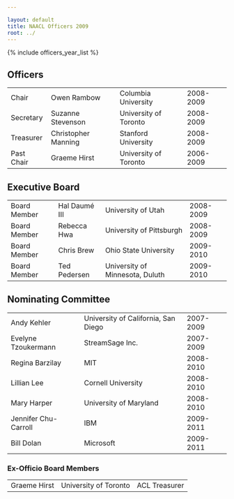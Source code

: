 ```yaml
---

layout: default
title: NAACL Officers 2009
root: ../
---
```


{% include officers_year_list %}

Officers
--------

|            |                     |                       |           |
|------------|---------------------|-----------------------|-----------|
| Chair      | Owen Rambow         | Columbia University   | 2008-2009 |
| Secretary  | Suzanne Stevenson   | University of Toronto | 2008-2009 |
| Treasurer  | Christopher Manning | Stanford University   | 2008-2009 |
| Past Chair | Graeme Hirst        | University of Toronto | 2006-2009 |

Executive Board
---------------

|              |                      |                                 |           |
|--------------|----------------------|---------------------------------|-----------|
| Board Member | Hal Daum&eacute; III | University of Utah              | 2008-2009 |
| Board Member | Rebecca Hwa          | University of Pittsburgh        | 2008-2009 |
| Board Member | Chris Brew           | Ohio State University           | 2009-2010 |
| Board Member | Ted Pedersen         | University of Minnesota, Duluth | 2009-2010 |

Nominating Committee
--------------------

|                      |                                     |           |
|----------------------|-------------------------------------|-----------|
| Andy Kehler          | University of California, San Diego | 2007-2009 |
| Evelyne Tzoukermann  | StreamSage Inc.                     | 2007-2009 |
| Regina Barzilay      | MIT                                 | 2008-2010 |
| Lillian Lee          | Cornell University                  | 2008-2010 |
| Mary Harper          | University of Maryland              | 2008-2010 |
| Jennifer Chu-Carroll | IBM                                 | 2009-2011 |
| Bill Dolan           | Microsoft                           | 2009-2011 |

### Ex-Officio Board Members

|              |                       |               |
|--------------|-----------------------|---------------|
| Graeme Hirst | University of Toronto | ACL Treasurer |


